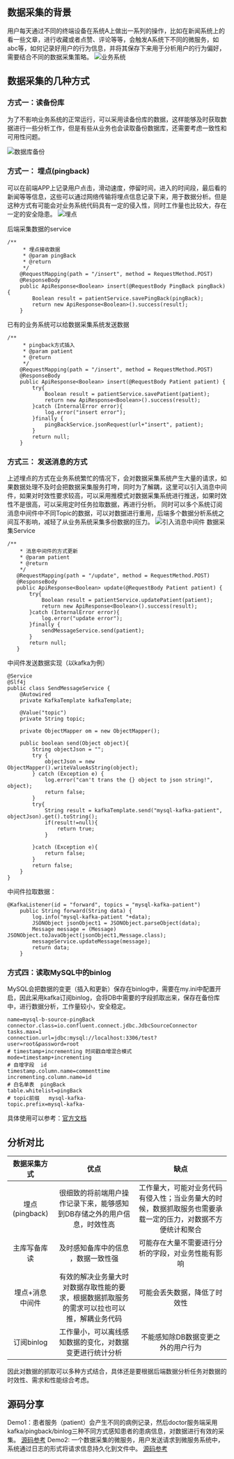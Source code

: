## 数据采集的背景
用户每天通过不同的终端设备在系统A上做出一系列的操作，比如在新闻系统上的看一些文章，进行收藏或者点赞、评论等等，会触发A系统下不同的微服务，如abc等，如何记录好用户的行为信息，并将其保存下来用于分析用户的行为偏好，需要结合不同的数据采集策略。
![业务系统](https://github.com/guangxush/iTechHeart/blob/master/image/Doctor/Doctor1.png)

## 数据采集的几种方式
### 方式一：读备份库
为了不影响业务系统的正常运行，可以采用读备份库的数据，这样能够及时获取数据进行一些分析工作，但是有些从业务也会读取备份数据库，还需要考虑一致性和可用性问题。

![数据库备份](https://github.com/guangxush/iTechHeart/blob/master/image/Doctor/Doctor2.png)

### 方式一： 埋点(pingback)
可以在前端APP上记录用户点击，滑动速度，停留时间，进入的时间段，最后看的新闻等等信息，这些可以通过网络传输将埋点信息记录下来，用于数据分析。但是这种方式有可能会对业务系统代码具有一定的侵入性，同时工作量也比较大，存在一定的安全隐患。
![埋点](https://github.com/guangxush/iTechHeart/blob/master/image/Doctor/pingback.png)

后端采集数据的service
```
/**
     * 埋点接收数据
     * @param pingBack
     * @return
     */
    @RequestMapping(path = "/insert", method = RequestMethod.POST)
    @ResponseBody
    public ApiResponse<Boolean> insert(@RequestBody PingBack pingBack) {
        Boolean result = patientService.savePingBack(pingBack);
        return new ApiResponse<Boolean>().success(result);
    }
```
已有的业务系统可以给数据采集系统发送数据
```
/**
     * pingback方式插入
     * @param patient
     * @return
     */
    @RequestMapping(path = "/insert", method = RequestMethod.POST)
    @ResponseBody
    public ApiResponse<Boolean> insert(@RequestBody Patient patient) {
        try{
            Boolean result = patientService.savePatient(patient);
            return new ApiResponse<Boolean>().success(result);
        }catch (InternalError error){
            log.error("insert error");
        }finally {
            pingBackService.jsonRequest(url+"insert", patient);
        }
        return null;
    }
```
### 方式三： 发送消息的方式
上述埋点的方式在业务系统繁忙的情况下，会对数据采集系统产生大量的请求，如果数据处理不及时会把数据采集服务打垮，同时为了解耦，这里可以引入消息中间件，如果对时效性要求较高，可以采用推模式对数据采集系统进行推送，如果时效性不是很高，可以采用定时任务拉取数据，再进行分析。
同时可以多个系统订阅消息中间件中不同Topic的数据，可以对数据进行重用，后端多个数据分析系统之间互不影响，减轻了从业务系统采集多份数据的压力。
![引入消息中间件](https://github.com/guangxush/iTechHeart/blob/master/image/Doctor/message.png)
数据采集Service
 ```
/**
     * 消息中间件的方式更新
     * @param patient
     * @return
     */
    @RequestMapping(path = "/update", method = RequestMethod.POST)
    @ResponseBody
    public ApiResponse<Boolean> update(@RequestBody Patient patient) {
        try{
            Boolean result = patientService.updatePatient(patient);
            return new ApiResponse<Boolean>().success(result);
        }catch (InternalError error){
            log.error("update error");
        }finally {
            sendMessageService.send(patient);
        }
        return null;
    }
```

中间件发送数据实现（以kafka为例）
```
@Service
@Slf4j
public class SendMessageService {
    @Autowired
    private KafkaTemplate kafkaTemplate;

    @Value("topic")
    private String topic;

    private ObjectMapper om = new ObjectMapper();

    public boolean send(Object object){
        String objectJson = "";
        try {
            objectJson = new ObjectMapper().writeValueAsString(object);
        } catch (Exception e) {
            log.error("can't trans the {} object to json string!", object);
            return false;
        }
        try{
            String result = kafkaTemplate.send("mysql-kafka-patient", objectJson).get().toString();
            if(result!=null){
                return true;
            }

        }catch (Exception e){
            return false;
        }
        return false;
    }
}
```
中间件拉取数据：

```
@KafkaListener(id = "forward", topics = "mysql-kafka-patient")
    public String forward(String data) {
        log.info("mysql-kafka-patient "+data);
        JSONObject jsonObject1 = JSONObject.parseObject(data);
        Message message = (Message) JSONObject.toJavaObject(jsonObject1,Message.class);
        messageService.updateMessage(message);
        return data;
    }
```
### 方式四：读取MySQL中的binlog
MySQL会把数据的变更（插入和更新）保存在binlog中，需要在my.ini中配置开启，因此采用kafka订阅binlog，会将DB中需要的字段抓取出来，保存在备份库中，进行数据分析，工作量较小，安全稳定。
```text
name=mysql-b-source-pingBack
connector.class=io.confluent.connect.jdbc.JdbcSourceConnector
tasks.max=1
connection.url=jdbc:mysql://localhost:3306/test?user=root&password=root
# timestamp+incrementing 时间戳自增混合模式
mode=timestamp+incrementing
# 自增字段  id
timestamp.column.name=commenttime
incrementing.column.name=id
# 白名单表  pingBack
table.whitelist=pingBack
# topic前缀   mysql-kafka-
topic.prefix=mysql-kafka-
```
具体使用可以参考：[官方文档](https://docs.confluent.io/2.0.0/connect/connect-jdbc/docs/index.html#examples)


## 分析对比
|数据采集方式 |优点        |缺点      |
|:-----------:|:----------:|:---------:|
|埋点(pingback)          |很细致的将前端用户操作记录下来，能够感知到DB存储之外的用户信息，时效性高 |工作量大，可能对业务代码有侵入性；当业务量大的时候，数据抓取服务也需要承载一定的压力，对数据不方便统计和聚合 |
|主库写备库读         |及时感知备库中的信息 ，数据一致性强|可能存在大量不需要进行分析的字段，对业务性能有影响 |
|埋点+消息中间件  |有效的解决业务量大时对数据存取性能的要求，根据数据抓取服务的需求可以拉也可以推，解耦业务代码 |可能会丢失数据，降低了时效性 |
|订阅binlog |工作量小，可以离线感知数据的变化，对数据变更进行统计分析 |不能感知除DB数据变更之外的用户行为 |

因此对数据的抓取可以多种方式结合，具体还是要根据后端数据分析任务对数据的时效性、需求和性能综合考虑。
## 源码分享
Demo1：患者服务（patient）会产生不同的病例记录，然后doctor服务端采用kafka/pingback/binlog三种不同方式感知患者的患病信息，对数据进行有效的采集。
[源码参考](https://github.com/guangxush/Doctor)
Demo2: 一个数据采集的微服务，用户发送请求到微服务系统中，系统通过日志的形式将请求信息持久化到文件中。
[源码参考](https://github.com/guangxush/HelloData)


